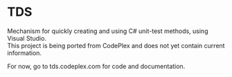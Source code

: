 # TDS
Mechanism for quickly creating and using C# unit-test methods, using Visual Studio.
<br/>
This project is being ported from CodePlex and does not yet contain current information.

For now, go to tds.codeplex.com for code and documentation.

